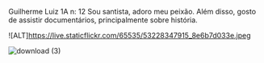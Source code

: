 Guilherme Luiz 1A n: 12
Sou santista, adoro meu peixão. Além disso, gosto de assistir documentários, principalmente sobre história.

![ALT]https://live.staticflickr.com/65535/53228347915_8e6b7d033e.jpeg

![download (3)](https://github.com/catatau034/js-catatau/assets/137064241/0d74411d-6c47-4afe-af10-8d6c952ee0d3)
